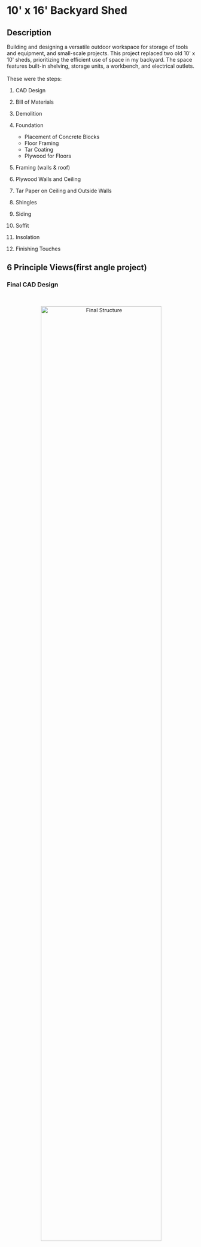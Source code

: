 <h1>10' x 16' Backyard Shed</h1>

<h2>Description</h2>
Building and designing a versatile outdoor workspace for storage of tools and equipment, and small-scale projects.
This project replaced two old 10' x 10' sheds, prioritizing the efficient use of space in my backyard.
The space features built-in shelving, storage units, a workbench, and electrical outlets.
<br />
<br />
These were the steps:

1.  CAD Design <br />

2.  Bill of Materials <br />

3.  Demolition <br /> 

4.  Foundation <br />
    -  Placement of Concrete Blocks 
    -  Floor Framing 
    -  Tar Coating 
    -  Plywood for Floors 

5.  Framing (walls & roof) <br />

6.  Plywood Walls and Ceiling <br />

7.  Tar Paper on Ceiling and Outside Walls <br />

8.  Shingles <br />

9.  Siding <br />

10. Soffit <br />

12. Insolation <br />

13. Finishing Touches <br />

<h2>6 Principle Views(first angle project)
<h3>Final CAD Design</h3>
<br />

<p align="center">
<img src="https://i.imgur.com/rFJfNvf.png" height="80%" width="80%" alt="Final Structure"/>
<br/>
<br />

<h3>Other Views</h3>
<br />

<p align="center">
<img src="https://i.imgur.com/juJbhnC.png" height="80%" width="80%" alt="Foundation"/>
<br/> Foundation
<br />
<br />

<p align="center">
<img src="https://i.imgur.com/V5M9NYU.png" height="80%" width="80%" alt="Initial Structure - No Reinforcement - No Roof"/>
<br/> Shed Frame (Initial Structure, No Roof)
<br />
<br />

<p align="center">
<img src="https://i.imgur.com/IG2cpiq.png" height="80%" width="80%" alt="Structure Reinforcement + Door"/>
<br/> Shed Frame (Structure Reinforcement & Door)
<br />
<br />

<p align="center">
<img src="https://i.imgur.com/ja73ez9.png" height="80%" width="80%" alt="Roof - Without Reinforcement"/>
<br/> Shed Frame (Initial Roof)
<br />
<br />

<p align="center">
<img src="https://i.imgur.com/5XOXHyc.png" height="80%" width="80%" alt="Roof - reinforcement"/>
<br/> Shed Framing (Roof Reinforcement)
<br />
<br />

<p align="center">
<img src="https://i.imgur.com/cy8WRf4.png" height="80%" width="80%" alt="Concentrated View - Roof reinforcement"/>
<br/> Shed Frame (Concentrated View of Roof Reinforcement)
<br />
<br />

<h2> Bill of Materials</h2>
<br />

<p align="center">
<img src="https://i.imgur.com/Nsb8vRf.png" height="80%" width="80%" alt="Disk Sanitization Steps"/>
<br />
<br />

<h2> Future Additions</h2>
<br />

 <!--
<h2>Final Results</h2>

<br />
<p align="center">
<img src="__" height="80%" width="80%" alt="Disk Sanitization Steps"/>
<br />
<br />

<p align="center">
<img src="__" height="80%" width="80%" alt="Disk Sanitization Steps"/>
<br />
<br />

<!--
 ```diff
- text in red
+ text in green
! text in orange
# text in gray
@@ text in purple (and bold)@@
```
--!>
